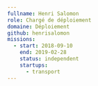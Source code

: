 ```yaml
---
fullname: Henri Salomon
role: Chargé de déploiement
domaine: Déploiement
github: henrisalomon
missions:
  - start: 2018-09-10
    end: 2019-02-28
    status: independent
    startups:
      - transport
---
```

